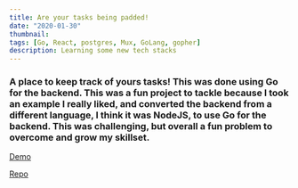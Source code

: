 ```yaml
---
title: Are your tasks being padded!
date: "2020-01-30"
thumbnail:
tags: [Go, React, postgres, Mux, GoLang, gopher]
description: Learning some new tech stacks
---
```


<div>
  <h3>
    A place to keep track of yours tasks! This was done using Go for the backend. This was a fun project to tackle because I took an example I really liked, and converted the backend from a different language, I think it was NodeJS, to use Go for the backend. This was challenging, but overall a fun problem to overcome and grow my skillset.
  </h3>
  <p>
    
  </p>
  <p>
    <a href='https://taskpadbackend.herokuapp.com/' target="_blank">
      Demo
    </a>
  </p>
  <p>
    <a href='https://github.com/Midlu/TaskPad/' target="_blank">
    Repo
    </a>
  </p>
</div>
